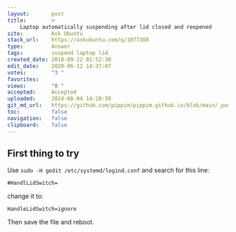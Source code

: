 ```yaml
---
layout:       post
title:        >
    Laptop automatically suspending after lid closed and reopened
site:         Ask Ubuntu
stack_url:    https://askubuntu.com/q/1077388
type:         Answer
tags:         suspend laptop lid
created_date: 2018-09-22 01:52:30
edit_date:    2020-06-12 14:37:07
votes:        "3 "
favorites:    
views:        "0 "
accepted:     Accepted
uploaded:     2024-08-04 14:28:50
git_md_url:   https://github.com/pippim/pippim.github.io/blob/main/_posts/2018/2018-09-22-Laptop-automatically-suspending-after-lid-closed-and-reopened.md
toc:          false
navigation:   false
clipboard:    false
---
```


## First thing to try

Use `sudo -H gedit /etc/systemd/logind.conf` and search for this line:

``` 
#HandlLidSwitch=
```

change it to:

``` 
HandleLidSwitch=ignore
```

Then save the file and reboot.

